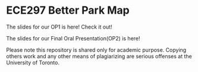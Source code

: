 # ECE297 Better Park Map

The slides for our OP1 is here! Check it out!


The slides for our Final Oral Presentation(OP2) is here!



Please note this repository is shared only for academic purpose. Copying others work and any other means of plagiarizing are serious offenses at the University of Toronto.
